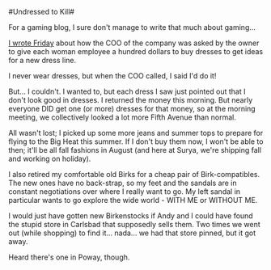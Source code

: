 #Undressed to Kill#

For a gaming blog, I sure don't manage to write that much about gaming...

[I wrote Friday](http://www.westkarana.com/index.php?entry=entry060609-101408) about how the COO of the company was asked by the owner to give each woman employee a hundred dollars to buy dresses to get ideas for a new dress line.

I never wear dresses, but when the COO called, I said I'd do it!

But... I couldn't. I wanted to, but each dress I saw just pointed out that I don't look good in dresses. I returned the money this morning. But nearly everyone DID get one (or more) dresses for that money, so at the morning meeting, we collectively looked a lot more Fifth Avenue than normal.

All wasn't lost; I picked up some more jeans and summer tops to prepare for flying to the Big Heat this summer. If I don't buy them now, I won't be able to then; it'll be all fall fashions in August (and here at Surya, we're shipping fall and working on holiday).

I also retired my comfortable old Birks for a cheap pair of Birk-compatibles. The new ones have no back-strap, so my feet and the sandals are in constant negotiations over where I really want to go. My left sandal in particular wants to go explore the wide world - WITH ME or WITHOUT ME.

I would just have gotten new Birkenstocks if Andy and I could have found the stupid store in Carlsbad that supposedly sells them. Two times we went out (while shopping) to find it... nada... we had that store pinned, but it got away.

Heard there's one in Poway, though.

